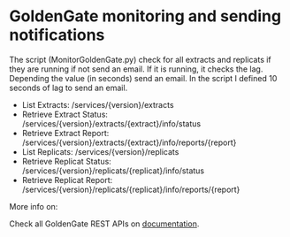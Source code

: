 # GoldenGate monitoring and sending notifications


The script (MonitorGoldenGate.py) check for all extracts and replicats if they are running if not send an email. If it is running, it checks the lag. Depending the value (in seconds) send an email. In the script I defined 10 seconds of lag to send an email.

* List Extracts: /services/{version}/extracts
* Retrieve Extract Status: /services/{version}/extracts/{extract}/info/status
* Retrieve Extract Report: /services/{version}/extracts/{extract}/info/reports/{report}
* List Replicats: /services/{version}/replicats
* Retrieve Replicat Status: /services/{version}/replicats/{replicat}/info/status
* Retrieve Replicat Report: /services/{version}/replicats/{replicat}/info/reports/{report}

More info on: 

Check all GoldenGate REST APIs on [documentation](https://docs.oracle.com/en/middleware/goldengate/core/21.3/oggra/rest-endpoints.html).
